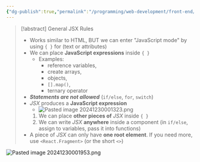 ```yaml
---
{"dg-publish":true,"permalink":"/programming/web-development/front-end/react-js/001-react-fundamentals/003-jsx/004-rules-of-jsx/","tags":["programming","ReactJS","javascript","jsx"],"created":"2024-12-28T15:10:18.139+08:00"}
---
```


> [!abstract] General JSX Rules
> - Works similar to HTML, BUT we can enter "JavaScript mode" by using `{ }` for (text or attributes)
> - We can place __JavaScript expressions__ inside `{ }`
> 	- Examples: 
> 		- reference variables,
> 		- create arrays,
> 		- objects,
> 		- `[].map()`,
> 		- ternary operator
> - ***Statements are not allowed*** (`if/else`, `for`, `switch`)
> - _JSX_ produces a __JavaScript expression__
> 	- ![Pasted image 20241230001323.png](/img/user/Misc/attachments/Pasted%20image%2020241230001323.png)
> 	1. We can place __other pieces of__ _JSX_ inside `{ }`
> 	2. We can write _JSX_ __anywhere__ inside a component (in `if/else`, assign to variables, pass it into functions)
> - A piece of *JSX* can only have __one root element__. If you need more, use `<React.Fragment>` (or the short `<>`)

![Pasted image 20241230001953.png](/img/user/Misc/attachments/Pasted%20image%2020241230001953.png)

